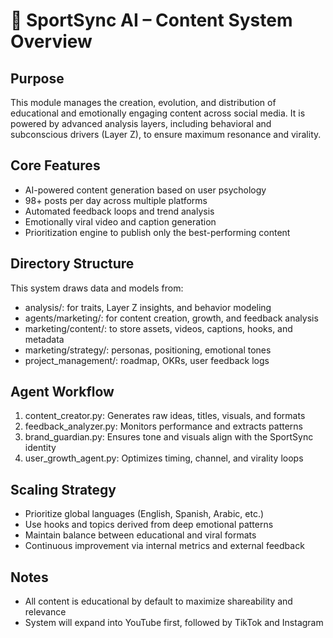 # 🧠 SportSync AI – Content System Overview

## Purpose
This module manages the creation, evolution, and distribution of educational and emotionally engaging content across social media. It is powered by advanced analysis layers, including behavioral and subconscious drivers (Layer Z), to ensure maximum resonance and virality.

## Core Features
- AI-powered content generation based on user psychology
- 98+ posts per day across multiple platforms
- Automated feedback loops and trend analysis
- Emotionally viral video and caption generation
- Prioritization engine to publish only the best-performing content

## Directory Structure
This system draws data and models from:

- analysis/: for traits, Layer Z insights, and behavior modeling
- agents/marketing/: for content creation, growth, and feedback analysis
- marketing/content/: to store assets, videos, captions, hooks, and metadata
- marketing/strategy/: personas, positioning, emotional tones
- project_management/: roadmap, OKRs, user feedback logs

## Agent Workflow
1. content_creator.py: Generates raw ideas, titles, visuals, and formats
2. feedback_analyzer.py: Monitors performance and extracts patterns
3. brand_guardian.py: Ensures tone and visuals align with the SportSync identity
4. user_growth_agent.py: Optimizes timing, channel, and virality loops

## Scaling Strategy
- Prioritize global languages (English, Spanish, Arabic, etc.)
- Use hooks and topics derived from deep emotional patterns
- Maintain balance between educational and viral formats
- Continuous improvement via internal metrics and external feedback

## Notes
- All content is educational by default to maximize shareability and relevance
- System will expand into YouTube first, followed by TikTok and Instagram
